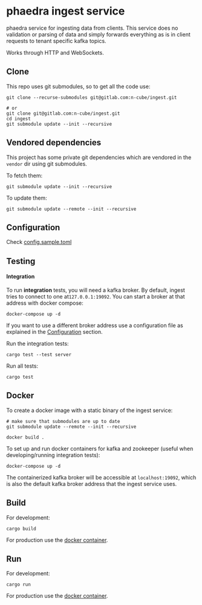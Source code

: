 # phaedra ingest service
phaedra service for ingesting data from clients.
This service does no validation or parsing of data and simply forwards everything
as is in client requests to tenant specific kafka topics.

Works through HTTP and WebSockets.

## Clone
This repo uses git submodules, so to get all the code use:
```
git clone --recurse-submodules git@gitlab.com:n-cube/ingest.git

# or
git clone git@gitlab.com:n-cube/ingest.git
cd ingest
git submodule update --init --recursive
```

## Vendored dependencies
This project has some private git dependencies which are vendored
in the `vendor` dir using git submodules.

To fetch them:
```
git submodule update --init --recursive
```

To update them:
```
git submodule update --remote --init --recursive
```

## Configuration

Check [config.sample.toml](./config.sample.toml)

## Testing
#### Integration
To run **integration** tests, you will need a kafka broker.
By default, ingest tries to connect to one at`127.0.0.1:19092`.
You can start a broker at that address with docker compose:
```
docker-compose up -d
```

If you want to use a different broker address use a configuration file as
explained in the [Configuration](#configuration) section.

Run the integration tests:
```
cargo test --test server
```

Run all tests:
```
cargo test
```

## Docker
To create a docker image with a static binary of the ingest service:
```
# make sure that submodules are up to date
git submodule update --remote --init --recursive

docker build .
```

To set up and run docker containers for kafka and zookeeper (useful when
developing/running integration tests):
```
docker-compose up -d
```

The containerized kafka broker will be accessible at `localhost:19092`, which
is also the default kafka broker address that the ingest service uses.

## Build
For development:
```
cargo build
```
For production use the [docker container](#docker).

## Run
For development:
```
cargo run
```

For production use the [docker container](#docker).

